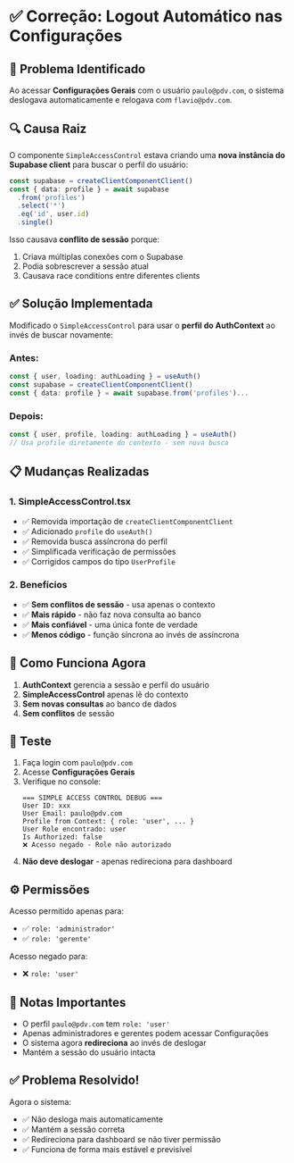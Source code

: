 # ✅ Correção: Logout Automático nas Configurações

## 🐛 **Problema Identificado**

Ao acessar **Configurações Gerais** com o usuário `paulo@pdv.com`, o sistema deslogava automaticamente e relogava com `flavio@pdv.com`.

## 🔍 **Causa Raiz**

O componente `SimpleAccessControl` estava criando uma **nova instância do Supabase client** para buscar o perfil do usuário:

```typescript
const supabase = createClientComponentClient()
const { data: profile } = await supabase
  .from('profiles')
  .select('*')
  .eq('id', user.id)
  .single()
```

Isso causava **conflito de sessão** porque:
1. Criava múltiplas conexões com o Supabase
2. Podia sobrescrever a sessão atual
3. Causava race conditions entre diferentes clients

## ✅ **Solução Implementada**

Modificado o `SimpleAccessControl` para usar o **perfil do AuthContext** ao invés de buscar novamente:

### **Antes:**
```typescript
const { user, loading: authLoading } = useAuth()
const supabase = createClientComponentClient()
const { data: profile } = await supabase.from('profiles')...
```

### **Depois:**
```typescript
const { user, profile, loading: authLoading } = useAuth()
// Usa profile diretamente do contexto - sem nova busca
```

## 📋 **Mudanças Realizadas**

### **1. SimpleAccessControl.tsx**
- ✅ Removida importação de `createClientComponentClient`
- ✅ Adicionado `profile` do `useAuth()`
- ✅ Removida busca assíncrona do perfil
- ✅ Simplificada verificação de permissões
- ✅ Corrigidos campos do tipo `UserProfile`

### **2. Benefícios**
- ✅ **Sem conflitos de sessão** - usa apenas o contexto
- ✅ **Mais rápido** - não faz nova consulta ao banco
- ✅ **Mais confiável** - uma única fonte de verdade
- ✅ **Menos código** - função síncrona ao invés de assíncrona

## 🎯 **Como Funciona Agora**

1. **AuthContext** gerencia a sessão e perfil do usuário
2. **SimpleAccessControl** apenas lê do contexto
3. **Sem novas consultas** ao banco de dados
4. **Sem conflitos** de sessão

## 🧪 **Teste**

1. Faça login com `paulo@pdv.com`
2. Acesse **Configurações Gerais**
3. Verifique no console:
   ```
   === SIMPLE ACCESS CONTROL DEBUG ===
   User ID: xxx
   User Email: paulo@pdv.com
   Profile from Context: { role: 'user', ... }
   User Role encontrado: user
   Is Authorized: false
   ❌ Acesso negado - Role não autorizado
   ```
4. **Não deve deslogar** - apenas redireciona para dashboard

## ⚙️ **Permissões**

Acesso permitido apenas para:
- ✅ `role: 'administrador'`
- ✅ `role: 'gerente'`

Acesso negado para:
- ❌ `role: 'user'`

## 📝 **Notas Importantes**

- O perfil `paulo@pdv.com` tem `role: 'user'`
- Apenas administradores e gerentes podem acessar Configurações
- O sistema agora **redireciona** ao invés de deslogar
- Mantém a sessão do usuário intacta

## ✅ **Problema Resolvido!**

Agora o sistema:
- ✅ Não desloga mais automaticamente
- ✅ Mantém a sessão correta
- ✅ Redireciona para dashboard se não tiver permissão
- ✅ Funciona de forma mais estável e previsível
